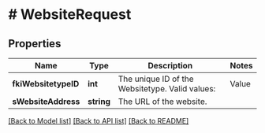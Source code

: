 # # WebsiteRequest

## Properties

Name | Type | Description | Notes
------------ | ------------- | ------------- | -------------
**fkiWebsitetypeID** | **int** | The unique ID of the Websitetype.  Valid values:  |Value|Description| |-|-| |1|Website| |2|Twitter| |3|Facebook| |4|Survey| |
**sWebsiteAddress** | **string** | The URL of the website. |

[[Back to Model list]](../../README.md#models) [[Back to API list]](../../README.md#endpoints) [[Back to README]](../../README.md)
